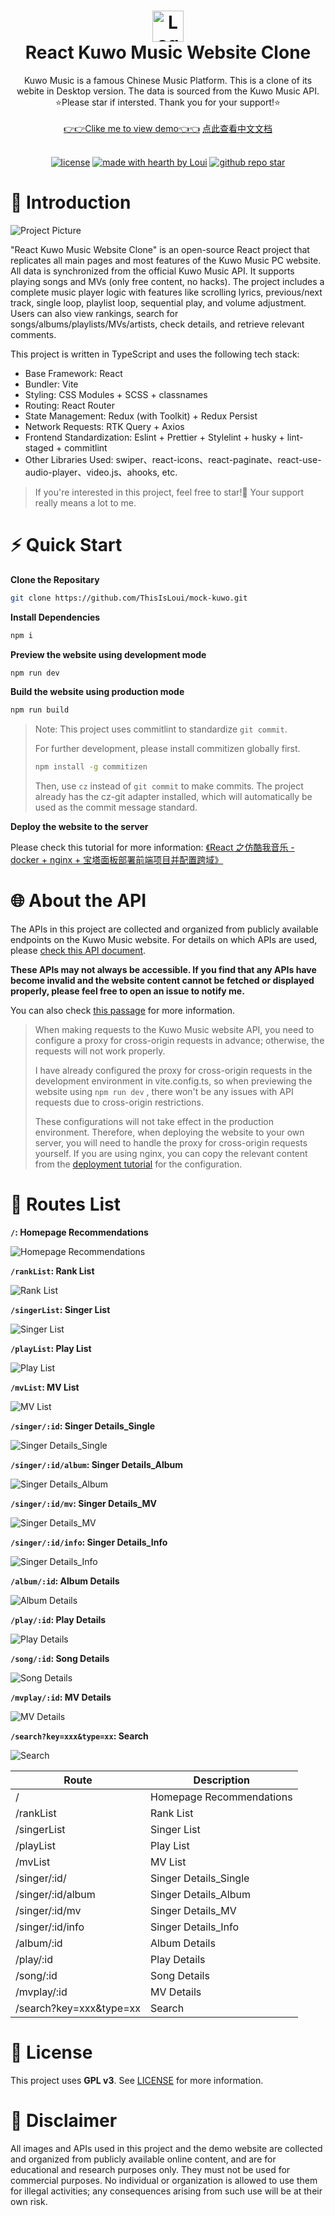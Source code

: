 <h1 align="center">
  <a href="https://github.com/ThisIsLoui/mock-kuwo">
    <img src="public/logo.png" alt="Logo" width="50" height="50">
  </a>
  <br/>
  React Kuwo Music Website Clone
</h1>

<div align="center">
  Kuwo Music is a famous Chinese Music Platform. This is a clone of its webite in Desktop version. The data is sourced from the Kuwo Music API.
  <br />
  ⭐Please star if intersted. Thank you for your support!⭐
  <br />
  <br />
  <a href="http://mock-kuwo.dynv6.net/">👉👉Clike me to view demo👈👈</a>
  <a href="./README-ZH.md">点此查看中文文档</a>
</div>

<div align="center">
<br />

[![license](https://img.shields.io/github/license/ThisIsLoui/mock-kuwo?style=flat-square)](LICENSE)
[![made with hearth by Loui](https://img.shields.io/badge/made%20with%20%E2%99%A5%20by-Loui-fce53f.svg?style=flat-square)](https://github.com/ThisIsLoui)
[![github repo star](https://img.shields.io/github/stars/ThisIsLoui/mock-kuwo)](https://github.com/ThisIsLoui)

</div>

# 🎉 Introduction

![Project Picture](public/preview_1.png)

"React Kuwo Music Website Clone" is an open-source React project that replicates all main pages and most features of the Kuwo Music PC website. All data is synchronized from the official Kuwo Music API. It supports playing songs and MVs (only free content, no hacks). The project includes a complete music player logic with features like scrolling lyrics, previous/next track, single loop, playlist loop, sequential play, and volume adjustment. Users can also view rankings, search for songs/albums/playlists/MVs/artists, check details, and retrieve relevant comments.

This project is written in TypeScript and uses the following tech stack:

- Base Framework: React
- Bundler: Vite
- Styling: CSS Modules + SCSS + classnames
- Routing: React Router
- State Management: Redux (with Toolkit) + Redux Persist
- Network Requests: RTK Query + Axios
- Frontend Standardization: Eslint + Prettier + Stylelint + husky + lint-staged + commitlint
- Other Libraries Used: swiper、react-icons、react-paginate、react-use-audio-player、video.js、ahooks, etc.

> If you're interested in this project, feel free to star!🤪 Your support really means a lot to me.

# ⚡ Quick Start

**Clone the Repositary**

```bash
git clone https://github.com/ThisIsLoui/mock-kuwo.git
```

**Install Dependencies**

```bash
npm i
```

**Preview the website using development mode**

```bash
npm run dev
```

**Build the website using production mode**

```bash
npm run build
```

> Note: This project uses commitlint to standardize `git commit`.
> 
> For further development, please install commitizen globally first.
> 
> ```bash
> npm install -g commitizen
> ```
> 
> Then, use  `cz`  instead of `git commit` to make commits. The project already has the cz-git adapter installed, which will automatically be used as the commit message standard.

**Deploy the website to the server**

Please check this tutorial for more information: [《React 之仿酷我音乐 - docker + nginx + 宝塔面板部署前端项目并配置跨域》](https://juejin.cn/post/7361204571827437620) 

# 🌐 About the API

The APIs in this project are collected and organized from publicly available endpoints on the Kuwo Music website. For details on which APIs are used, please [check this API document](https://mock-kuwo.apifox.cn/).

**These APIs may not always be accessible. If you find that any APIs have become invalid and the website content cannot be fetched or displayed properly, please feel free to open an issue to notify me.**

You can also check [this passage](https://blog.csdn.net/u012981972/article/details/131717687) for more information.

> When making requests to the Kuwo Music website API, you need to configure a proxy for cross-origin requests in advance; otherwise, the requests will not work properly.
> 
> I have already configured the proxy for cross-origin requests in the development environment in vite.config.ts, so when previewing the website using `npm run dev` , there won't be any issues with API requests due to cross-origin restrictions.
> 
> These configurations will not take effect in the production environment. Therefore, when deploying the website to your own server, you will need to handle the proxy for cross-origin requests yourself. If you are using nginx, you can copy the relevant content from the [deployment tutorial](https://juejin.cn/post/7361204571827437620) for the configuration.

# 💫 Routes List

**`/`: Homepage Recommendations**

![Homepage Recommendations](public/preview_1.png)

**`/rankList`: Rank List**

![Rank List](public/preview_2.png)

**`/singerList`: Singer List**

![Singer List](public/preview_3.png)

**`/playList`: Play List**

![Play List](public/preview_4.png)

**`/mvList`: MV List**

![MV List](public/preview_5.png)

**`/singer/:id`: Singer Details_Single**

![Singer Details_Single](public/preview_6.png)

**`/singer/:id/album`: Singer Details_Album**

![Singer Details_Album](public/preview_7.png)

**`/singer/:id/mv`: Singer Details_MV**

![Singer Details_MV](public/preview_8.png)

**`/singer/:id/info`: Singer Details_Info**

![Singer Details_Info](public/preview_9.png)

**`/album/:id`: Album Details**

![Album Details](public/preview_10.png)

**`/play/:id`: Play Details**

![Play Details](public/preview_12.png)

**`/song/:id`: Song Details**

![Song Details](public/preview_11.png)

**`/mvplay/:id`: MV Details**

![MV Details](public/preview_13.png)

**`/search?key=xxx&type=xx`: Search**

![Search](public/preview_14.png)

Route|Description
-------------|-------------
/|Homepage Recommendations
/rankList|Rank List
/singerList|Singer List
/playList|Play List
/mvList|MV List
/singer/:id/|Singer Details_Single
/singer/:id/album|Singer Details_Album
/singer/:id/mv|Singer Details_MV
/singer/:id/info|Singer Details_Info
/album/:id|Album Details
/play/:id|Play Details
/song/:id|Song Details
/mvplay/:id|MV Details
/search?key=xxx&type=xx|Search

# 📖 License

This project uses **GPL v3**. See [LICENSE](/LICENSE) for more information.

# 📢 Disclaimer

All images and APIs used in this project and the demo website are collected and organized from publicly available online content, and are for educational and research purposes only. They must not be used for commercial purposes. No individual or organization is allowed to use them for illegal activities; any consequences arising from such use will be at their own risk.